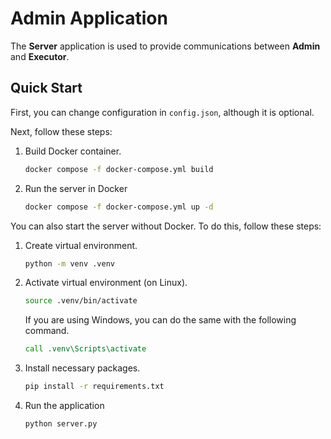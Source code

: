 # Admin Application

The **Server** application is used to provide communications between **Admin** and **Executor**.

## Quick Start

First, you can change configuration in `config.json`, although it is optional.

Next, follow these steps:

1. Build Docker container.
    ```bash
    docker compose -f docker-compose.yml build
    ```
2. Run the server in Docker
    ```bash
    docker compose -f docker-compose.yml up -d
    ```

You can also start the server without Docker. To do this, follow these steps:
1. Create virtual environment.
    ```bash
    python -m venv .venv
    ```
2. Activate virtual environment (on Linux).
    ```bash
    source .venv/bin/activate
    ```

    If you are using Windows, you can do the same with the following command.

    ```bat
    call .venv\Scripts\activate
    ```

3. Install necessary packages.
    ```bash
    pip install -r requirements.txt
    ```

4. Run the application
    ```bash
    python server.py
    ```